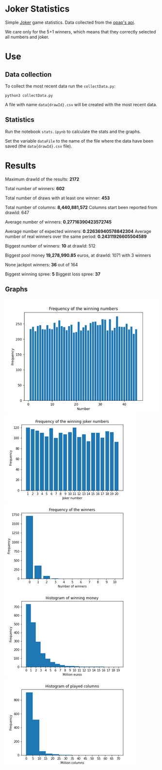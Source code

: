 # Joker Statistics
Simple [Joker](https://tzoker.opap.gr/) game statistics. Data collected from the [opap's api](https://www.opap.gr/web-services).

We care only for the 5+1 winners, which means that they correctly selected all numbers and joker.

# Use
## Data collection
To collect the most recent data run the `collectData.py`:
```
python3 collectData.py
```
A file with name `data{drawId}.csv` will be created with the most recent data.

## Statistics
Run the notebook `stats.ipynb` to calculate the stats and the graphs.

Set the variable `dataFile` to the name of the file where the data have been saved (the `data{drawId}.csv` file).

# Results
Maximum drawId of the results: **2172**

Total number of winners: **602**

Total number of draws with at least one winner: **453**

Total number of columns: **8,440,881,572**
Columns start been reported from drawId: 647

Average number of winners: **0.27716390423572745**

Average number of expected winners: **0.22636940578842304**
Average number of real winners over the same period: **0.24311926605504589**

Biggest number of winners: **10** at drawId: 512

Biggest pool money **19,278,990.85** euros, at drawId: 1071 with 3 winners

None jackpot winners: **36** out of 164

Biggest winning spree: **5**
Biggest loss spree: **37**

## Graphs
![](images/numbersFrequencyFig.png)
![](images/jokerFrequencyFig.png)
![](images/winnersFrequencyFig.png)
![](images/winningsFig.png)
![](images/columnsFig.png)


